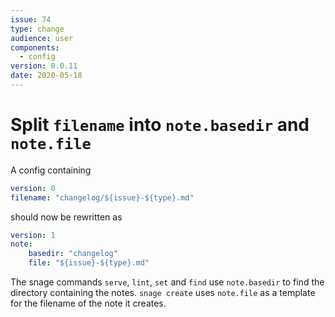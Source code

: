 ```yaml
---
issue: 74
type: change
audience: user
components:
  - config
version: 0.0.11
date: 2020-05-18
---
```


# Split `filename` into `note.basedir` and `note.file`

A config containing 
```yaml
version: 0
filename: "changelog/${issue}-${type}.md"
```

should now be rewritten as

```yaml
version: 1
note:
    basedir: "changelog"
    file: "${issue}-${type}.md"
```

The snage commands `serve`, `lint`, `set` and `find` use `note.basedir` to find
the directory containing the notes.  `snage create` uses `note.file` as a
template for the filename of the note it creates.

